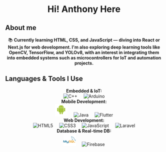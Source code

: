 <h1 align="center">Hi! Anthony Here</h1>

<h2 align="left">About me</h2>
<div align="center">
  📚 <strong>Currently learning HTML, CSS, and JavaScript — diving into React or Next.js for web development. I'm also exploring deep learning tools like OpenCV, TensorFlow, and YOLOv8, with an interest in integrating them into embedded systems such as microcontrollers for IoT and automation projects.</strong>
</div>

<h2 align="left">Languages & Tools I Use</h2>

<!-- Embedded & IoT -->
<div align="center">
  <strong>Embedded & IoT:</strong><br/>
  <img src="https://cdn.jsdelivr.net/gh/devicons/devicon/icons/cplusplus/cplusplus-original.svg" height="40" alt="C++" />
  <img width="12" />
  <img src="https://cdn.worldvectorlogo.com/logos/arduino-1.svg" height="40" alt="Arduino" />
</div>

<!-- Mobile Development -->
<div align="center">
  <strong>Mobile Development:</strong><br/>
  <img src="https://raw.githubusercontent.com/devicons/devicon/master/icons/android/android-original-wordmark.svg" height="40" alt="Android" />
  <img width="12" />
  <img src="https://cdn.jsdelivr.net/gh/devicons/devicon/icons/java/java-original.svg" height="40" alt="Java" />
  <img width="12" />
  <img src="https://www.vectorlogo.zone/logos/flutterio/flutterio-icon.svg" height="40" alt="Flutter" />
</div>

<!-- Web Development -->
<div align="center">
  <strong>Web Development:</strong><br/>
  <img src="https://cdn.jsdelivr.net/gh/devicons/devicon/icons/html5/html5-original.svg" height="40" alt="HTML5" />
  <img width="12" />
  <img src="https://cdn.jsdelivr.net/gh/devicons/devicon/icons/css3/css3-original.svg" height="40" alt="CSS3" />
  <img width="12" />
  <img src="https://cdn.jsdelivr.net/gh/devicons/devicon/icons/javascript/javascript-original.svg" height="40" alt="JavaScript" />
  <img width="12" />
  <img src="https://cdn.jsdelivr.net/gh/devicons/devicon/icons/laravel/laravel-original.svg" height="40" alt="Laravel" />
  <!-- <img width="12" />
  <img src="https://cdn.jsdelivr.net/gh/devicons/devicon/icons/react/react-original.svg" height="40" alt="React.js" /> -->
</div>

<!-- Database & Real-time DB -->
<div align="center">
  <strong>Database & Real-time DB:</strong><br/>
  <img src="https://raw.githubusercontent.com/devicons/devicon/master/icons/mysql/mysql-original-wordmark.svg" height="40" alt="MySQL" />
  <img width="12" />
  <img src="https://cdn.jsdelivr.net/gh/devicons/devicon/icons/firebase/firebase-plain.svg" height="40" alt="Firebase" />
  <!-- <img width="12" />
  <img src="https://cdn.jsdelivr.net/gh/devicons/devicon/icons/mongodb/mongodb-original.svg" height="40" alt="MongoDB" /> -->
</div>

<!-- AI & Machine Learning -->
<!--
<div align="center">
  <strong>AI & Machine Learning:</strong><br/>
  <img src="https://cdn.jsdelivr.net/gh/devicons/devicon/icons/python/python-original.svg" height="40" alt="Python" />
  <img width="12" />
  <img src="https://www.vectorlogo.zone/logos/opencv/opencv-icon.svg" height="40" alt="OpenCV" />
  <img width="12" />
  <img src="https://cdn.jsdelivr.net/gh/devicons/devicon/icons/tensorflow/tensorflow-original.svg" height="40" alt="TensorFlow" />
  <img width="12" />
  <img src="assets/ultralytics-logo.svg" height="40" alt="YOLOv8" />
</div>
-->
